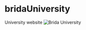 # bridaUniversity
University website
![Brida University](https://github.com/jroycodes/bridaUniversity/assets/97290886/f1b2c1a8-4721-494f-bbfe-77a5ce61d020)

